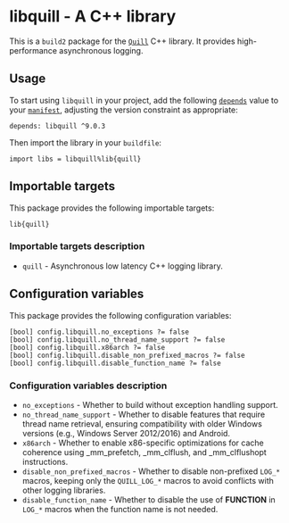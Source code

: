 # libquill - A C++ library

This is a `build2` package for the [`Quill`](https://github.com/odygrd/quill)
C++ library. It provides high-performance asynchronous logging.


## Usage

To start using `libquill` in your project, add the following [`depends`](https://build2.org/bpkg/doc/build2-package-manager-manual.xhtml#manifest-package-depends) value to your [`manifest`](https://build2.org/bpkg/doc/build2-package-manager-manual.xhtml#manifests), adjusting the version constraint as appropriate:

```
depends: libquill ^9.0.3
```

Then import the library in your `buildfile`:

```
import libs = libquill%lib{quill}
```


## Importable targets

This package provides the following importable targets:

```
lib{quill}
```

### Importable targets description

* `quill` - Asynchronous low latency C++ logging library.


## Configuration variables

This package provides the following configuration variables:

```
[bool] config.libquill.no_exceptions ?= false
[bool] config.libquill.no_thread_name_support ?= false
[bool] config.libquill.x86arch ?= false
[bool] config.libquill.disable_non_prefixed_macros ?= false
[bool] config.libquill.disable_function_name ?= false
```

### Configuration variables description

* `no_exceptions` - Whether to build without exception handling support.
* `no_thread_name_support` - Whether to disable features that require thread name retrieval, ensuring compatibility with older Windows versions (e.g., Windows Server 2012/2016) and Android.
* `x86arch` - Whether to enable x86-specific optimizations for cache coherence using _mm_prefetch, _mm_clflush, and _mm_clflushopt instructions.
* `disable_non_prefixed_macros` - Whether to disable non-prefixed `LOG_*` macros, keeping only the `QUILL_LOG_*` macros to avoid conflicts with other logging libraries.
* `disable_function_name` - Whether to disable the use of __FUNCTION__ in `LOG_*` macros when the function name is not needed.
